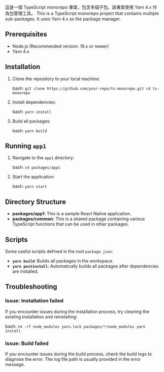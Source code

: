 這是一個 TypeScript monorepo 專案，包含多個子包。該專案使用 Yarn 4.x 作為包管理工具。
This is a TypeScript monorepo project that contains multiple sub-packages. It uses Yarn 4.x as the package manager.

## Prerequisites

- Node.js (Recommended version: 16.x or newer)
- Yarn 4.x

## Installation

1. Clone the repository to your local machine:

   bash:
   `
   git clone https://github.com/your-repo/ts-monorepo.git
   cd ts-monorepo
   `

2. Install dependencies:

   bash:
   `
   yarn install
   `

3. Build all packages:

   bash:
   `
   yarn build
   `

## Running `app1`

1. Navigate to the `app1` directory:

   bash:
   `
   cd packages/app1
   `

2. Start the application:

   bash:
   `
   yarn start
   `

## Directory Structure

- **packages/app1**: This is a sample React Native application.
- **packages/common**: This is a shared package containing various TypeScript functions that can be used in other packages.

## Scripts

Some useful scripts defined in the root `package.json`:

- **`yarn build`**: Builds all packages in the workspace.
- **`yarn postinstall`**: Automatically builds all packages after dependencies are installed.

## Troubleshooting

### Issue: Installation failed

If you encounter issues during the installation process, try cleaning the existing installation and reinstalling:

bash:
`
rm -rf node_modules yarn.lock packages/*/node_modules
yarn install
`

### Issue: Build failed

If you encounter issues during the build process, check the build logs to diagnose the error. The log file path is usually provided in the error message.
